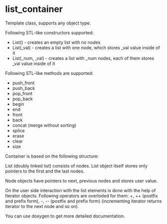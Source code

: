 list_container
==============

Template class, supports any object type.

Following STL-like constructors supported:
- List() - creates an empty list with no nodes
- List(_val) - creates a list with one node, which stores _val value inside of it
- List(_num, _val) - creates a list with _num nodes, each of them stores _val value inside of it

Following STL-like methods are supported:
- push_front
- push_back
- pop_front
- pop_back
- begin
- end
- front
- back
- concat (merge without sorting)
- splice
- erase
- clear
- size

Container is based on the following structure:

List (doubly linked list) consists of nodes. List object itself stores only pointers to the first and the last nodes.

Node objects have pointers to next, previous nodes and stores user value.

On the user side interaction with the list elements is done with the help of Iterator objects. Following operators are overloded for them: +, ++ (postfix and prefix form), -, -- (postfix and prefix form) (incrementing iterator returns iterator to the next node and so on).


You can use doxygen to get more detailed documentation.
